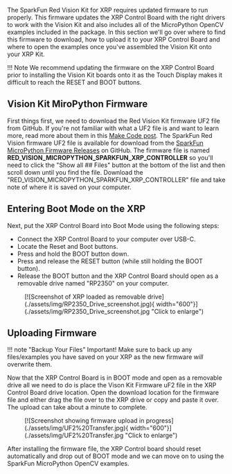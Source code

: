 The SparkFun Red Vision Kit for XRP requires updated firmware to run properly. This firmware updates the XRP Control Board with the right drivers to work with the Vision Kit and also includes all of the MicroPython OpenCV examples included in the package. In this section we'll go over where to find this firmware to download, how to upload it to your XRP Control Board and where to open the examples once you've assembled the Vision Kit onto your XRP Kit. 

!!! Note
    We recommend updating the firmware on the XRP Control Board prior to installing the Vision Kit boards onto it as the Touch Display makes it difficult to reach the RESET and BOOT buttons.

## Vision Kit MiroPython Firmware

First things first, we need to download the Red Vision Kit firmware UF2 file from GitHub. If you're not familiar with what a UF2 file is and want to learn more, read more about them in this [Make Code post](https://makecode.com/blog/one-chip-to-flash-them-all). The SparkFun Red Vision firmware UF2 file is available for download from the [SparkFun MicroPython Firmware Releases](https://github.com/sparkfun/micropython/releases) on GitHub. The firmware file is named **RED_VISION_MICROPYTHON_SPARKFUN_XRP_CONTROLLER** so you'll need to click the "Show all ## Files" button at the bottom of the list and then scroll down until you find the file. Download the "RED_VISION_MICROPYTHON_SPARKFUN_XRP_CONTROLLER" file and take note of where it is saved on your computer.

## Entering Boot Mode on the XRP

Next, put the XRP Control Board into Boot Mode using the following steps:

* Connect the XRP Control Board to your computer over USB-C.
* Locate the Reset and Boot buttons.
* Press and hold the BOOT button down.
* Press and release the RESET button (while still holding the BOOT button).
* Release the BOOT button and the XRP Control Board should open as a removable drive named "RP2350" on your computer.

<figure markdown>
[![Screenshot of XRP loaded as removable drive](./assets/img/RP2350_Drive_screenshot.jpg){ width="600"}](./assets/img/RP2350_Drive_screenshot.jpg "Click to enlarge")
</figure>

## Uploading Firmware

!!! note "Backup Your Files"
    Important! Make sure to back up any files/examples you have saved on your XRP as the new firmware *will* overwrite them.

Now that the XRP Control Board is in BOOT mode and open as a removable drive all we need to do is place the Vison Kit Firmware uF2 file in the XRP Control Board drive location. Open the download location for the firmware file and either drag the file over to the XRP drive or copy and paste it over. The upload can take about a minute to complete.

<figure markdown>
[![Screenshot showing firmware upload in progress](./assets/img/UF2%20Transfer.jpg){ width="600"}](./assets/img/UF2%20Transfer.jpg "Click to enlarge")
</figure>

After installing the firmware file, the XRP Control board should reset automatically and drop out of BOOT mode and we can move on to using the SparkFun MicroPython OpenCV examples.